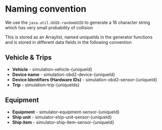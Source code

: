 # Naming convention

We use the `java.util.UUID.randomUUID` to generate a 16 character string which has very small probability of collision

This is stored as an Arraylist, named uniqueIds in the generator functions and is stored in different data fields in the following convention

## Vehicle & Trips

- **Vehicle** - simulation-vehicle-{uniqueId}
- **Device name** - simulation-obd2-device-{uniqueId}
- **Device Identifiers (Hardware IDs)** - simulation-obd2-sensor-{uniqueId}
- **Trip** - simulation-trip-{uniqueIds}


## Equipment

- **Equipment** - simulator-equipment-sensor-{uniqueId}
- **Ship unit** - simulator-ship-unit-sensor-{uniqueId}
- **Ship item** - simulator-ship-item-sensor-{uniqueId}